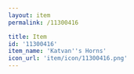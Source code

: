 ```yaml
---
layout: item
permalink: /11300416

title: Item
id: '11300416'
item_name: 'Katvan''s Horns'
icon_url: 'item/icon/11300416.png'
---
```

